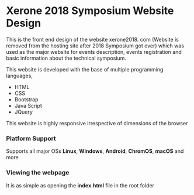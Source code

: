 # Xerone 2018 Symposium Website Design
This is the front end design of the website xerone2018. com (Website is removed from the hosting site after 2018 Symposium got over) which was used as the major website for events description, events registration and basic information about the technical symposium.

This website is developed with the base of multiple programming languages,

* HTML
* CSS
* Bootstrap
* Java Script
* JQuery

This website is highly responsive irrespective of dimensions of the browser

### Platform Support
Supports all major OSs __Linux__, __Windows__, __Android__, __ChromOS__, __macOS__ and more

### Viewing the webpage
It is as simple as opening the __index.html__ file in the root folder
